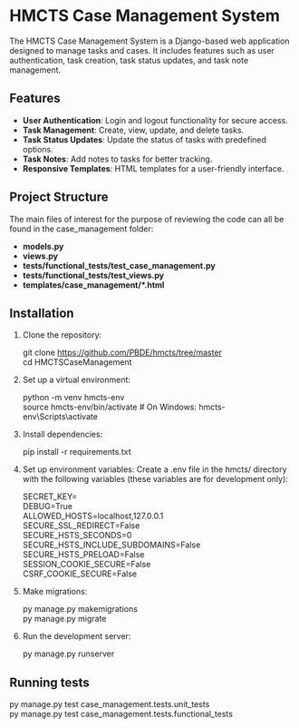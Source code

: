 # HMCTS Case Management System

The HMCTS Case Management System is a Django-based web application designed to manage tasks and cases. It includes features such as user authentication, task creation, task status updates, and task note management.

## Features

- **User Authentication**: Login and logout functionality for secure access.
- **Task Management**: Create, view, update, and delete tasks.
- **Task Status Updates**: Update the status of tasks with predefined options.
- **Task Notes**: Add notes to tasks for better tracking.
- **Responsive Templates**: HTML templates for a user-friendly interface.

## Project Structure

The main files of interest for the purpose of reviewing the code can all be found in the case_management folder:

- **models.py**
- **views.py**
- **tests/functional_tests/test_case_management.py**
- **tests/functional_tests/test_views.py**
- **templates/case_management/*.html**

## Installation

1. Clone the repository:

   git clone https://github.com/PBDE/hmcts/tree/master  
   cd HMCTSCaseManagement
   
2. Set up a virtual environment:

   python -m venv hmcts-env  
   source hmcts-env/bin/activate  # On Windows: hmcts-env\Scripts\activate

3. Install dependencies:

   pip install -r requirements.txt

4. Set up environment variables: Create a .env file in the hmcts/ directory with the following variables (these variables are for development only):

   SECRET_KEY=<your-secret-key>  
   DEBUG=True  
   ALLOWED_HOSTS=localhost,127.0.0.1  
   SECURE_SSL_REDIRECT=False  
   SECURE_HSTS_SECONDS=0  
   SECURE_HSTS_INCLUDE_SUBDOMAINS=False  
   SECURE_HSTS_PRELOAD=False  
   SESSION_COOKIE_SECURE=False  
   CSRF_COOKIE_SECURE=False  

5. Make migrations:

   py manage.py makemigrations  
   py manage.py migrate

6. Run the development server:

   py manage.py runserver

## Running tests

py manage.py test case_management.tests.unit_tests  
py manage.py test case_management.tests.functional_tests


  
